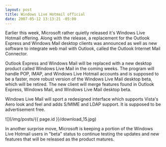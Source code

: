 ```yaml
---
layout: post
title: Windows Live Hotmail official
date: 2007-05-12 13:13:21 -05:00
---
```


Earlier this week, Microsoft rather quietly released it's Windows Live Hotmail offering. Along with the release, a replacement for the Outlook Express and Windows Mail desktop clients was announced as well as new software to integrate web mail with Outlook, called the Outlook Internet Mail Connector.

Outlook Express and Windows Mail will be replaced with a new desktop product called Windows Live Mail in the coming weeks. The program will handle POP, IMAP, and Windows Live Hotmail accounts and is supposed to be a faster, more robust version of the Windows Live Mail desktop beta, which will be retired. The new client will merge features found in Outlook Express, Windows Mail, and Windows Live Mail desktop beta.

Windows Live Mail will sport a redesigned interface which supports Vista's Aero look and feel and adds S/MIME and LDAP support. It is supposed to be advertisement free.

![](/img/posts/{{ page.id }}/download_15.jpg)

In another surprise move, Microsoft is keeping a portion of the Windows Live Hotmail users in "beta" status to continue testing the updates and new features that will be released as the product matures.
